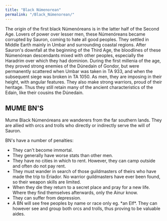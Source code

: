 ```yaml
---
title: "Black Númenorean"
permalink: "/Black_Númenorean/"
---
```


The origin of the first black Númenóreans is in the latter half of the
Second Age. Lovers of power over lesser men, these Númenóreans became
corrupted by Sauron, coming to hate all good peoples. They settled in
Middle Earth mainly in Umbar and surrounding coastal regions. After
Sauron's downfall at the beginning of the Third Age, the bloodlines of
these Númenórean descendants mixed with other peoples, especially the
Haradrim over which they had dominion. During the first millenia of the
age, they proved strong enemies of the Dúnedain of Gondor, but were
permanently scattered when Umbar was taken in TA 933, and when the
subsequent siege was broken in TA 1050. As men, they are imposing in
their height, with angular features. They also make strong warriors,
proud of their heritage. Thus they still retain many of the ancient
characteristics of the Edain, like their cousins the Dúnedain.

## MUME BN'S

Mume Black Númenóreans are wanderers from the far southern lands. They
are allied with orcs and trolls who directly or indirectly serve the
will of Sauron.

BN's have a number of penalties:

- They can't become immortal.
- They generally have worse stats than other men.
- They have no cities in which to rent. However, they can camp outside
  and often do not pay rent.
- They must wander in search of those guildmasters of theirs who have
  made the trip to Eriador. No warrior guildmasters have ever been
  found, so their weapon skills are limited.
- When they die they return to a secret place and pray for a new life.
  Where they find themselves afterwards, only the Ainur know.
- They can suffer from depression.
- A BN will see free peoples by name or race only eg. \*an Elf\*. They
  can however see and group both orcs and trolls, thus proving to be
  valuable aides.